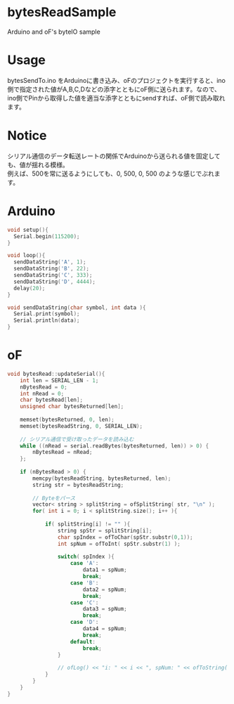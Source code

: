 # bytesReadSample

Arduino and oF's byteIO sample

# Usage

bytesSendTo.ino をArduinoに書き込み、oFのプロジェクトを実行すると、ino側で指定された値がA,B,C,Dなどの添字とともにoF側に送られます。なので、ino側でPinから取得した値を適当な添字とともにsendすれば、oF側で読み取れます。

# Notice

シリアル通信のデータ転送レートの関係でArduinoから送られる値を固定しても、値が揺れる模様。  
例えば、500を常に送るようにしても、0, 500, 0, 500 のような感じでぶれます。



# Arduino

```c++
void setup(){
  Serial.begin(115200);
}

void loop(){
  sendDataString('A', 1);
  sendDataString('B', 22);
  sendDataString('C', 333);
  sendDataString('D', 4444);
  delay(20);
}

void sendDataString(char symbol, int data ){
  Serial.print(symbol);
  Serial.println(data);
}
```

# oF

```c++
void bytesRead::updateSerial(){
    int len = SERIAL_LEN - 1;
    nBytesRead = 0;
    int nRead = 0;
    char bytesRead[len];
    unsigned char bytesReturned[len];
    
    memset(bytesReturned, 0, len);
    memset(bytesReadString, 0, SERIAL_LEN);
    
    // シリアル通信で受け取ったデータを読み込む
    while ((nRead = serial.readBytes(bytesReturned, len)) > 0) {
        nBytesRead = nRead;
    };
    
    if (nBytesRead > 0) {
        memcpy(bytesReadString, bytesReturned, len);
        string str = bytesReadString;
        
        // Byteをパース
        vector< string > splitString = ofSplitString( str, "\n" );
        for( int i = 0; i < splitString.size(); i++ ){
            
            if( splitString[i] != "" ){
                string spStr = splitString[i];
                char spIndex = ofToChar(spStr.substr(0,1));
                int spNum = ofToInt( spStr.substr(1) );
                
                switch( spIndex ){
                    case 'A':
                        data1 = spNum;
                        break;
                    case 'B':
                        data2 = spNum;
                        break;
                    case 'C':
                        data3 = spNum;
                        break;
                    case 'D':
                        data4 = spNum;
                        break;
                    default:
                        break;
                }
                
                // ofLog() << "i: " << i << ", spNum: " << ofToString( spNum ) << ", spIndex: " << ofToString(spIndex);
            }
        }
    }
}
```

